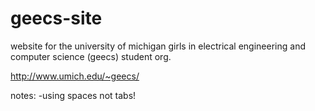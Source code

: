 geecs-site
==========

website for the university of michigan girls in electrical engineering and computer science (geecs) student org.

http://www.umich.edu/~geecs/

notes:
-using spaces not tabs!

